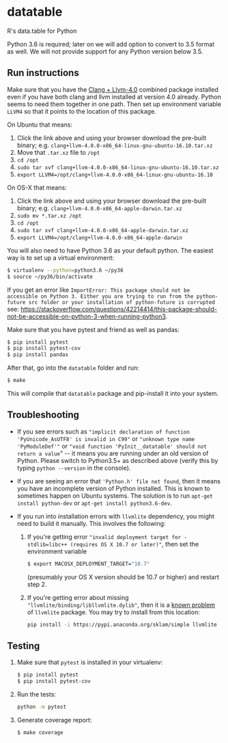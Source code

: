 # datatable
R's data.table for Python

Python 3.6 is required; later on we will add option to convert to 3.5
format as well. We will not provide support for any Python version
below 3.5.

## Run instructions

Make sure that you have the
[Clang + Llvm-4.0](http://releases.llvm.org/download.html#4.0.0) combined package
installed even if you have both clang and llvm installed at version 4.0 already.
Python seems to need them together in one path. Then set up environment variable
`LLVM4` so that it points to the location of this package.

On Ubuntu that means:
  1. Click the link above and using your browser download the pre-built binary; e.g. `clang+llvm-4.0.0-x86_64-linux-gnu-ubuntu-16.10.tar.xz`
  2. Move that `.tar.xz` file to `/opt`
  3. `cd /opt`
  4. `sudo tar xvf clang+llvm-4.0.0-x86_64-linux-gnu-ubuntu-16.10.tar.xz`
  5. `export LLVM4=/opt/clang+llvm-4.0.0-x86_64-linux-gnu-ubuntu-16.10`

On OS-X that means:
  1. Click the link above and using your browser download the pre-built binary; e.g. `clang+llvm-4.0.0-x86_64-apple-darwin.tar.xz`
  2. `sudo mv *.tar.xz /opt`
  3. `cd /opt`
  4. `sudo tar xvf clang+llvm-4.0.0-x86_64-apple-darwin.tar.xz`
  5. `export LLVM4=/opt/clang+llvm-4.0.0-x86_64-apple-darwin`

You will also need to have Python 3.6 as your default python. The easiest way
is to set up a virtual environment:
```bash
$ virtualenv --python=python3.6 ~/py36
$ source ~/py36/bin/activate
```
If you get an error like `ImportError: This package should not be accessible on Python 3. Either you are trying to run from the python-future src folder or your installation of python-future is corrupted` see: <https://stackoverflow.com/questions/42214414/this-package-should-not-be-accessible-on-python-3-when-running-python3>.

Make sure that you have pytest and friend as well as pandas:
```bash
$ pip install pytest
$ pip install pytest-cov
$ pip install pandas
```


After that, go into the `datatable` folder and run:
```bash
$ make
```
This will compile that `datatable` package and pip-install it into your system.


## Troubleshooting

* If you see errors such as `"implicit declaration of function
'PyUnicode_AsUTF8' is invalid in C99"` or `"unknown type name 'PyModuleDef'"` or
`"void function 'PyInit__datatable' should not return a value`" -- it means you
are running under an old version of Python. Please switch to Python3.5+ as
described above (verify this by typing `python --version` in the console).

* If you are seeing an error that `'Python.h' file not found`, then it means
you have an incomplete version of Python installed. This is known to sometimes
happen on Ubuntu systems. The solution is to run `apt-get install python-dev`
or `apt-get install python3.6-dev`.

* If you run into installation errors with `llvmlite` dependency, you
might need to build it manually. This involves the following:

  1. If you're getting error `"invalid deployment target for
     -stdlib=libc++ (requires OS X 10.7 or later)"`, then set the
     environment variable
     ```bash
     $ export MACOSX_DEPLOYMENT_TARGET="10.7"
     ```
     (presumably your OS X version should be 10.7 or higher) and
     restart step 2.

  2. If you're getting error about missing
     `"llvmlite/binding/libllvmlite.dylib"`, then it is a
     [known problem](https://github.com/Rdatatable/data.table/pull/2084) of
     `llvmlite` package. You may try to install from this location:
     ```bash
     pip install -i https://pypi.anaconda.org/sklam/simple llvmlite
     ```


## Testing

  1. Make sure that `pytest` is installed in your virtualenv:
     ```bash
     $ pip install pytest
     $ pip install pytest-cov
     ```
  2. Run the tests:
     ```bash
     python -m pytest
     ```
  3. Generate coverage report:
     ```bash
     $ make coverage
     ```
